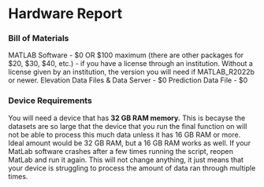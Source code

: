 # Hardware Report 
### Bill of Materials 

MATLAB Software - $0 OR $100 maximum (there are other packages for $20, $30, $40, etc.)
    - if you have a license through an institution. Without a license given by an institution, the version you will need if MATLAB_R2022b or newer.
Elevation Data Files & Data Server - $0
Prediction Data File - $0 

### Device Requirements 

You will need a device that has <strong>32 GB RAM memory.</strong>
This is becayse the datasets are so large that the device that you run the final function on will not be able to process this much data unless it has 16 GB RAM or more. Ideal amount would be 32 GB RAM, but a 16 GB RAM works as well. If your MatLab software crashes after a few times running the script, reopen MatLab and run it again. This will not change anything, it just means that your device is struggling to process the amount of data ran through multiple times. 


